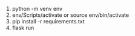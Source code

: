 1. python -m venv env
2. env/Scripts/activate or source env/bin/activate
3. pip install -r requirements.txt
4. flask run
